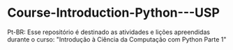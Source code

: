 # Course-Introduction-Python---USP
Pt-BR: Esse repositório é destinado as atividades e lições apreendidas durante o curso: "Introdução à Ciência da Computação com Python Parte 1" 
